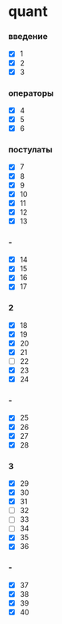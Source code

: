 # quant

### введение
- [x] 1
- [x] 2
- [x] 3
### операторы
- [x] 4
- [x] 5
- [x] 6
### постулаты
- [x] 7
- [x] 8
- [x] 9
- [x] 10
- [x] 11
- [x] 12
- [x] 13
### -
- [x] 14
- [x] 15
- [x] 16
- [x] 17
### 2
- [x] 18
- [x] 19
- [x] 20
- [x] 21
- [ ] 22
- [x] 23
- [x] 24
### -
- [x] 25
- [x] 26
- [x] 27
- [x] 28
### 3
- [x] 29
- [x] 30
- [x] 31
- [ ] 32
- [ ] 33
- [ ] 34
- [x] 35
- [x] 36
### -
- [x] 37
- [x] 38
- [x] 39
- [x] 40
